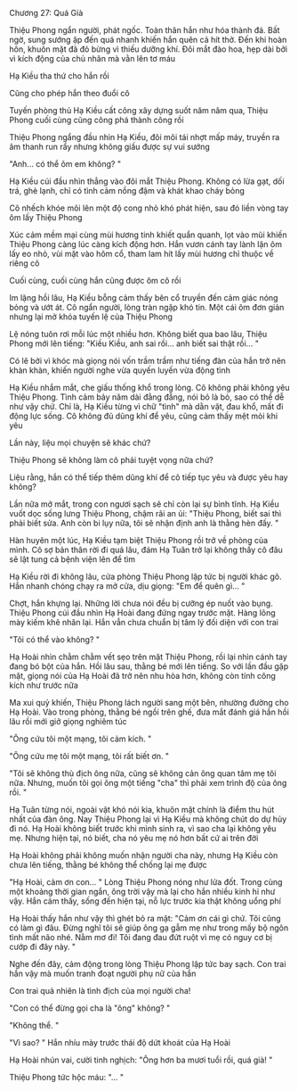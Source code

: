 




Chương 27: Quá Già


Thiệu Phong ngẩn người, phát ngốc. Toàn thân hắn như hóa thành đá. Bất ngờ, sung sướng ập đến quá nhanh khiến hắn quên cả hít thở. Đến khi hoàn hôn, khuôn mặt đã đỏ bừng vì thiếu dưỡng khí. Đôi mắt đào hoa, hẹp dài bởi vì kích động của chủ nhân mà vằn lên tơ máu

Hạ Kiều tha thứ cho hắn rồi

Cũng cho phép hắn theo đuổi cô

Tuyến phòng thủ Hạ Kiều cất công xây dựng suốt năm năm qua, Thiệu Phong cuối cùng cũng công phá thành công rồi

Thiệu Phong ngẩng đầu nhìn Hạ Kiều, đôi môi tái nhợt mấp máy, truyền ra âm thanh run rẩy nhưng không giấu được sự vui sướng

"Anh... có thể ôm em không? "

Hạ Kiều cúi đầu nhìn thẳng vào đôi mắt Thiệu Phong. Không có lừa gạt, dối trá, ghẻ lạnh, chỉ có tình cảm nồng đậm và khát khao cháy bỏng

Cô nhếch khóe môi lên một độ cong nhỏ khó phát hiện, sau đó liền vòng tay ôm lấy Thiệu Phong

Xúc cảm mềm mại cùng mùi hương tinh khiết quẩn quanh, lọt vào mũi khiến Thiệu Phong càng lúc càng kích động hơn. Hắn vươn cánh tay lành lặn ôm lấy eo nhỏ, vùi mặt vào hõm cổ, tham lam hít lấy mùi hương chỉ thuộc về riêng cô

Cuối cùng, cuối cùng hắn cũng được ôm cô rồi

Im lặng hồi lâu, Hạ Kiều bỗng cảm thấy bên cổ truyền đến cảm giác nóng bỏng và ướt át. Cô ngẩn người, lòng tràn ngập khó tin. Một cái ôm đơn giản nhưng lại mở khóa tuyến lệ của Thiệu Phong

Lệ nóng tuôn rơi mỗi lúc một nhiều hơn. Không biết qua bao lâu, Thiệu Phong mới lên tiếng: "Kiều Kiều, anh sai rồi... anh biết sai thật rồi... "

Có lẽ bởi vì khóc mà giọng nói vốn trầm trầm như tiếng đàn của hắn trở nên khàn khàn, khiến người nghe vừa quyến luyến vừa động tình



Hạ Kiều nhắm mắt, che giấu thống khổ trong lòng. Cô không phải không yêu Thiệu Phong. Tình cảm bảy năm dài đằng đẵng, nói bỏ là bỏ, sao có thể dễ như vậy chứ. Chỉ là, Hạ Kiều từng vì chữ "tình" mà dằn vặt, đau khổ, mất đi động lực sống. Cô không đủ dũng khí để yêu, cũng cảm thấy mệt mỏi khi yêu

Lần này, liệu mọi chuyện sẽ khác chứ?

Thiệu Phong sẽ không làm cô phải tuyệt vọng nữa chứ?

Liệu rằng, hắn có thể tiếp thêm dũng khí để cô tiếp tục yêu và được yêu hay không?

Lần nữa mở mắt, trong con ngươi sạch sẽ chỉ còn lại sự bình tĩnh. Hạ Kiều vuốt dọc sống lưng Thiệu Phong, chậm rãi an ủi: "Thiệu Phong, biết sai thì phải biết sửa. Anh còn bi lụy nữa, tôi sẽ nhận định anh là thằng hèn đấy. "

Hàn huyên một lúc, Hạ Kiều tạm biệt Thiệu Phong rồi trở về phòng của mình. Cô sợ bản thân rời đi quá lâu, đám Hạ Tuân trở lại không thấy cô đâu sẽ lật tung cả bệnh viện lên để tìm

Hạ Kiều rời đi không lâu, cửa phòng Thiệu Phong lập tức bị người khác gõ. Hắn nhanh chóng chạy ra mở cửa, dịu giọng: "Em để quên gì... "

Chợt, hắn khựng lại. Những lời chưa nói đều bị cưỡng ép nuốt vào bụng. Thiệu Phong cúi đầu nhìn Hạ Hoài đang đứng ngay trước mặt. Hàng lông mày kiếm khẽ nhăn lại. Hắn vẫn chưa chuẩn bị tâm lý đối diện với con trai

"Tôi có thể vào không? "

Hạ Hoài nhìn chằm chằm vết sẹo trên mặt Thiệu Phong, rồi lại nhìn cánh tay đang bó bột của hắn. Hồi lâu sau, thằng bé mới lên tiếng. So với lần đầu gặp mặt, giọng nói của Hạ Hoài đã trở nên nhu hòa hơn, không còn tính công kích như trước nữa

Ma xui quỷ khiến, Thiệu Phong lách người sang một bên, nhường đường cho Hạ Hoài. Vào trong phòng, thằng bé ngồi trên ghế, đưa mắt đánh giá hắn hồi lâu rồi mới giở giọng nghiêm túc

"Ông cứu tôi một mạng, tôi cảm kích. "



"Ông cứu mẹ tôi một mạng, tôi rất biết ơn. "

"Tôi sẽ không thù địch ông nữa, cũng sẽ không cản ông quan tâm mẹ tôi nữa. Nhưng, muốn tôi gọi ông một tiếng "cha" thì phải xem trình độ của ông rồi. "

Hạ Tuân từng nói, ngoài vật khó nói kia, khuôn mặt chính là điểm thu hút nhất của đàn ông. Nay Thiệu Phong lại vì Hạ Kiều mà không chút do dự hủy đi nó. Hạ Hoài không biết trước khi mình sinh ra, vì sao cha lại không yêu mẹ. Nhưng hiện tại, nó biết, cha nó yêu mẹ nó hơn bất cứ ai trên đời

Hạ Hoài không phải không muốn nhận người cha này, nhưng Hạ Kiều còn chưa lên tiếng, thằng bé không thể chống lại mẹ được

"Hạ Hoài, cảm ơn con... " Lòng Thiệu Phong nóng như lửa đốt. Trong cùng một khoảng thời gian ngắn, ông trời vậy mà lại cho hắn nhiều kinh hỉ như vậy. Hắn cảm thấy, sống đến hiện tại, nỗ lực trước kia thật không uổng phí

Hạ Hoài thấy hắn như vậy thì ghét bỏ ra mặt: "Cảm ơn cái gì chứ. Tôi cũng có làm gì đâu. Đừng nghĩ tôi sẽ giúp ông gạ gẫm mẹ như trong mấy bộ ngôn tình mất não nhé. Nằm mơ đi! Tôi đang đau đứt ruột vì mẹ có nguy cơ bị cướp đi đây này. "

Nghe đến đây, cảm động trong lòng Thiệu Phong lập tức bay sạch. Con trai hắn vậy mà muốn tranh đoạt người phụ nữ của hắn

Con trai quả nhiên là tình địch của mọi người cha!

"Con có thể đừng gọi cha là "ông" không? "

"Không thể. "

"Vì sao? " Hắn nhíu mày trước thái độ dứt khoát của Hạ Hoài

Hạ Hoài nhún vai, cười tinh nghịch: "Ông hơn ba mươi tuổi rồi, quá già! "

Thiệu Phong tức hộc máu: "... "




